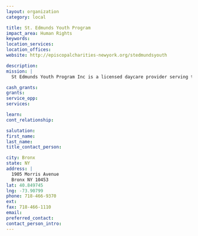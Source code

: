 ```yaml
---
layout: organization
category: local

title: St. Edmunds Youth Program
impact_area: Human Rights
keywords: 
location_services: 
location_offices: 
website: http://episcopalcharities-newyork.org/stedmundsyouth

description: 
mission: |
  St Edmunds Youth Program Inc is a licensed daycare provider serving the Bronx NY area.  It is also a food pantry.

cash_grants: 
grants: 
service_opp: 
services: 

learn: 
cont_relationship: 

salutation: 
first_name: 
last_name: 
title_contact_person: 

city: Bronx
state: NY
address: |
  1905 Morris Avenue  
  Bronx NY 10453
lat: 40.849745
lng: -73.90799
phone: 718-466-9370
ext: 
fax: 718-466-1110
email: 
preferred_contact: 
contact_person_intro: 
---
```

